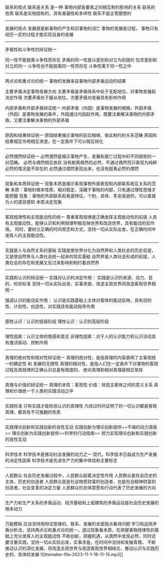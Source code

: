 联系的观点
联系是关系
是一种 事物内部各要素之间相互制约影响的关系
联系的性质
联系是实物固有的，具有普遍性和多样性
联系不是主管臆想的

---

发展的观点
发展就是新事物的产生和旧事物的消亡
事物的发展是过程，
事物只有经历一定的过程才能实现自身的发展

---

矛盾性和斗争性的辩证统一

同一性不能脱离斗争性而存在
矛盾的同一性是以差别和对立为前提的
包含差别和对立的同一
斗争性也不能脱离同一性而存在
斗争性寓于同一性之中

---

两点论和重点论的统一
事物的发展来自事物内部矛盾运动的结果

主要矛盾决定事物发展方向
主要矛盾是矛盾体系中处于支配地位、对事物发展起决定作用
次要矛盾处于服从地位，次要矛盾对发展具有影响作用

内部矛盾和外部矛盾辩证统一
内部矛盾（内因）是事物发展的根据，外部矛盾（外因）是事物发展的条件，外因通过内因起作用，既要注重解决事物的内部矛盾，又要注重解决事物的外部矛盾

---

原因和结果辩证统一
原因结果揭示事物的前后相继、彼此制约的关系范畴
原因和结果相互作用相互渗透，在一定条件下可以相互转化

---

必然偶然辩证统一
必然偶然是揭示事物产生、发展和衰亡过程中的不同趋势的一对范畴。
必然与偶然相互依存
没有脱离偶然的必然，不通过偶然而只表现为纯粹必然的情况是不存在的
必然通过偶然表现出来，也没有脱离必然的偶然

--- 

现象和本质辩证统一
现象本质是揭示客观事物外部表现和内部联系相互关系的范畴
本质：事物的根本性质，相对稳定，深藏于事物的内部，只有通过理性思维才能把握
现象：事物的外部联系和表面特征，个别、具体、多变易逝的，可以直接为人的感官感知
本质决定现象

---

客观规律性和主观能动性的统一
尊重客观规律是正确发挥主观能动性的前提
人具有主观能动性，能够认识和利用规律积极反映世界和改造世界，具有能动的反作用。
同时，要树立正确的时间观念和方式，坚持一切从实际出发，在正确时间中发挥人的主观能动性。

---

实践是人与自然关系的基础
实践是使世界分化为自然界和人类社会的历史前提，又是使自然界与人类社会统一起来的现实基础
自然界是人类社会形成的前提，人类社会的存在和发展又反过来影响和制约着自然界

---

实践和认识的辩证统一
实践对认识的决定作用：
实践是认识的来源、动力、目的、检验标准
坚持一切从实际出发、实事求是、改造主观世界同改造客观世界相统一

强调认识的能动反作用：
认识是实践基础上主体对客体的能动反映，具有目的性、计划性、创造性，对实践具有能动指导作用

---

感性认识：认识的低级阶段
理性认识：认识的高级阶段

---

理性因素：认识主体的情感和意志
非理性因素：对于人的认识能力和认识活动具有激活驱动、控制作用

---

真理的绝对性和相对性辩证统一
真理的绝对性，是指真理的内容表明了主客观统一的确定性 和 发展的无限性
真理的相对性，是指人们在一定条件下对事物的客观过程及其规律的正确认识总是有限度的。
绝对真理和相对真理是相互依存

---

真理与价值的辩证统一
真理的本性：客观性
价值：体现主客体之间的意义关系
真理和价值统一于人类的实践活动之中

---

实践标准
只有实践才能检验认识的真理性
凡经过时间证明了的一切认识都是客观真理，都具有不可推翻的性质

---

实践理论创新和实践创新的良性互动
实践创新为理论创新提供==不竭的动力源泉==
理论创新为实践创新提供==科学的行动指南==
努力实现理论创新和实践创新的良性互动

---

科学技术
科学技术是推动社会发展的动力之一
现代，科学技术日益成为生产发展的决定性因素
科学技术是先进生产力的集中体现和主要标志

---

人民群众
社会历史发展过程中，人民群众起着决定性作用
人民群众是社会历史的主体，历史的创造者
人民群众是是社会物质财富的创造者，也是社会精神财富的创造者，社会变革的决定力量
人民群众的总体意愿和行动代表了历史发展的方向

---

生产力和生产关系的矛盾运动、经济基础和上层建筑的矛盾运动是社会历史发展的根本动力

---

万能模板
应该坚持用辩证思维的、联系、发展的全面观点看待问题
学习和运用矛盾分析法，坚持两点论和重点论的统一，透过现象看本质，在把握事物规律性的基础上充分发挥人的主观能动性
不断创新，把握机遇，从偶然中发现必然，同时还要注重实践，坚持一切从实际出发，实事求是，在时间中坚持和发展真理。
不断推动认识的深化发展，将改造主观世界与改造客观世界相结合，推动认识与实践历史的、具体的发展
![[ttsmaker-file-2023-11-1-16-11-15.mp3]]

